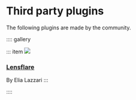 # Third party plugins

The following plugins are made by the community.

:::: gallery

::: item
[![](/images/plugins/lensflare.gif)](https://www.npmjs.com/package/photo-sphere-viewer-lensflare-plugin)

### [Lensflare](https://www.npmjs.com/package/photo-sphere-viewer-lensflare-plugin)

By Elia Lazzari
:::

::::
